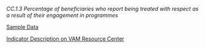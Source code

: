 *CC.1.3 Percentage of beneficiaries who report being treated with respect as a result of their engagement in programmes*

[Sample Data](https://github.com/WFP-VAM/RAMResourcesScripts/tree/dev/Static/PROP_AAP_CRF_Sample_Survey.csv)

[Indicator Description on VAM Resource Center](https://www.tutorialsandyou.com/markdown/ 'Learn Markdown')
